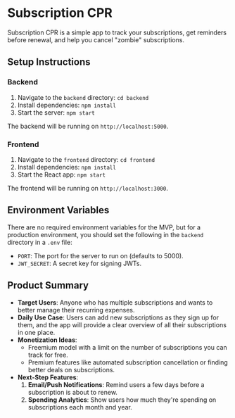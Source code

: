 # Subscription CPR

Subscription CPR is a simple app to track your subscriptions, get reminders before renewal, and help you cancel "zombie" subscriptions.

## Setup Instructions

### Backend

1.  Navigate to the `backend` directory: `cd backend`
2.  Install dependencies: `npm install`
3.  Start the server: `npm start`

The backend will be running on `http://localhost:5000`.

### Frontend

1.  Navigate to the `frontend` directory: `cd frontend`
2.  Install dependencies: `npm install`
3.  Start the React app: `npm start`

The frontend will be running on `http://localhost:3000`.

## Environment Variables

There are no required environment variables for the MVP, but for a production environment, you should set the following in the `backend` directory in a `.env` file:

*   `PORT`: The port for the server to run on (defaults to 5000).
*   `JWT_SECRET`: A secret key for signing JWTs.

## Product Summary

*   **Target Users**: Anyone who has multiple subscriptions and wants to better manage their recurring expenses.
*   **Daily Use Case**: Users can add new subscriptions as they sign up for them, and the app will provide a clear overview of all their subscriptions in one place.
*   **Monetization Ideas**:
    *   Freemium model with a limit on the number of subscriptions you can track for free.
    *   Premium features like automated subscription cancellation or finding better deals on subscriptions.
*   **Next-Step Features**:
    1.  **Email/Push Notifications**: Remind users a few days before a subscription is about to renew.
    2.  **Spending Analytics**: Show users how much they're spending on subscriptions each month and year.

